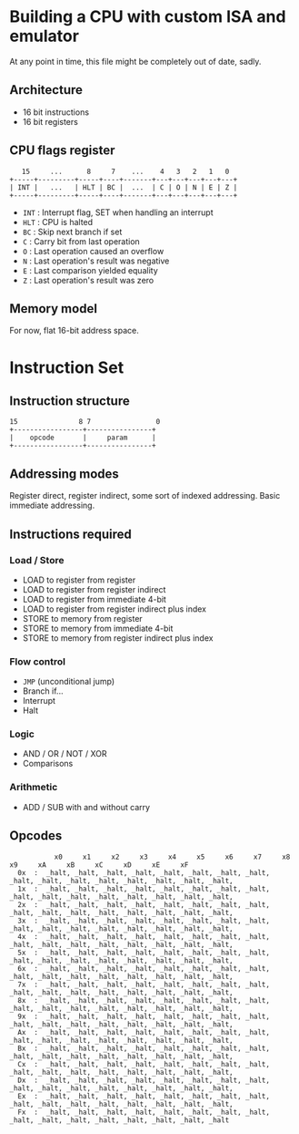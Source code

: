 # Building a CPU with custom ISA and emulator

At any point in time, this file might be completely out of date, sadly.

## Architecture

* 16 bit instructions
* 16 bit registers

## CPU flags register

```
   15     ...      8     7    ...    4   3   2   1   0
+-----+---------+-----+----+-------+---+---+---+---+---+
| INT |   ...   | HLT | BC |  ...  | C | O | N | E | Z |
+-----+---------+-----+----+-------+---+---+---+---+---+
```

* `INT` : Interrupt flag, SET when handling an interrupt
* `HLT` : CPU is halted
* `BC` : Skip next branch if set
* `C` : Carry bit from last operation
* `O` : Last operation caused an overflow
* `N` : Last operation's result was negative
* `E` : Last comparison yielded equality
* `Z` : Last operation's result was zero

## Memory model

For now, flat 16-bit address space.

# Instruction Set

## Instruction structure

```
15               8 7                0
+-----------------+----------------+
|    opcode       |     param      |
+-----------------+----------------+
```

## Addressing modes

Register direct, register indirect, some sort of indexed addressing.
Basic immediate addressing.

## Instructions required

### Load / Store

*    LOAD to register from register
*    LOAD to register from register indirect
*    LOAD to register from immediate 4-bit
*    LOAD to register from register indirect plus index
*    STORE to memory from register
*    STORE to memory from immediate 4-bit
*    STORE to memory from register indirect plus index


### Flow control

*    `JMP` (unconditional jump)
*    Branch if...
*    Interrupt
*    Halt

### Logic

*    AND / OR / NOT / XOR
*    Comparisons

### Arithmetic

*    ADD / SUB with and without carry


## Opcodes
```
           x0     x1     x2     x3     x4     x5     x6     x7     x8     x9     xA     xB     xC     xD     xE     xF
  0x  :  _halt, _halt, _halt, _halt, _halt, _halt, _halt, _halt, _halt, _halt, _halt, _halt, _halt, _halt, _halt, _halt,
  1x  :  _halt, _halt, _halt, _halt, _halt, _halt, _halt, _halt, _halt, _halt, _halt, _halt, _halt, _halt, _halt, _halt,
  2x  :  _halt, _halt, _halt, _halt, _halt, _halt, _halt, _halt, _halt, _halt, _halt, _halt, _halt, _halt, _halt, _halt,
  3x  :  _halt, _halt, _halt, _halt, _halt, _halt, _halt, _halt, _halt, _halt, _halt, _halt, _halt, _halt, _halt, _halt,
  4x  :  _halt, _halt, _halt, _halt, _halt, _halt, _halt, _halt, _halt, _halt, _halt, _halt, _halt, _halt, _halt, _halt,
  5x  :  _halt, _halt, _halt, _halt, _halt, _halt, _halt, _halt, _halt, _halt, _halt, _halt, _halt, _halt, _halt, _halt,
  6x  :  _halt, _halt, _halt, _halt, _halt, _halt, _halt, _halt, _halt, _halt, _halt, _halt, _halt, _halt, _halt, _halt,
  7x  :  _halt, _halt, _halt, _halt, _halt, _halt, _halt, _halt, _halt, _halt, _halt, _halt, _halt, _halt, _halt, _halt,
  8x  :  _halt, _halt, _halt, _halt, _halt, _halt, _halt, _halt, _halt, _halt, _halt, _halt, _halt, _halt, _halt, _halt,
  9x  :  _halt, _halt, _halt, _halt, _halt, _halt, _halt, _halt, _halt, _halt, _halt, _halt, _halt, _halt, _halt, _halt,
  Ax  :  _halt, _halt, _halt, _halt, _halt, _halt, _halt, _halt, _halt, _halt, _halt, _halt, _halt, _halt, _halt, _halt,
  Bx  :  _halt, _halt, _halt, _halt, _halt, _halt, _halt, _halt, _halt, _halt, _halt, _halt, _halt, _halt, _halt, _halt,
  Cx  :  _halt, _halt, _halt, _halt, _halt, _halt, _halt, _halt, _halt, _halt, _halt, _halt, _halt, _halt, _halt, _halt,
  Dx  :  _halt, _halt, _halt, _halt, _halt, _halt, _halt, _halt, _halt, _halt, _halt, _halt, _halt, _halt, _halt, _halt,
  Ex  :  _halt, _halt, _halt, _halt, _halt, _halt, _halt, _halt, _halt, _halt, _halt, _halt, _halt, _halt, _halt, _halt,
  Fx  :  _halt, _halt, _halt, _halt, _halt, _halt, _halt, _halt, _halt, _halt, _halt, _halt, _halt, _halt, _halt, _halt
```
